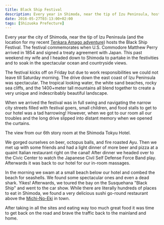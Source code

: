 ```yaml
---
title: Black Ship Festival
description: Every year in Shimoda, near the tip of Izu Peninsula, hosts the Black Ship Festival. It is a festival to celebrate Japan's first contact with the western world...
date: 2016-05-27T03:13:00+02:00
tags: [Shizuoka Prefecture]
---
```

<div class=“text-lg m-2”>
<p class="mb-2">Every year the city of Shimoda, near the tip of Izu Peninsula (and the location for my recent <a href="https://www.fallfishtenkara.com/mount-amagi/" target="_blank" rel="noopener noreferrer">Tenkara Amago adventure</a>) hosts the Black Ship Festival. The festival commemorates when U.S. Commodore Matthew Perry arrived in 1854 and signed a treaty agreement with Japan. This past weekend my wife and I headed down to Shimoda to partake in the festivities and to soak in the spectacular ocean and countryside views.</p>

<p class="mt-2 mb-2">The festival kicks off on Friday but due to work responsibilities we could not leave till Saturday morning. The drive down the east coast of Izu Peninsula was spectacular. The tropical looking water, the white sand beaches, rocky sea cliffs, and the 1400+meter tall mountains all blend together to create a very unique and indescribably beautiful landscape.</p>

<p class="mt-2 mb-2">When we arrived the festival was in full swing and navigating the narrow city streets filled with festival goers, small children, and food stalls to get to our hotel was a tad harrowing! However, when we got to our room all our troubles and the long drive slipped into distant memory when we opened the curtains.</p>

<p class="mt-2 mb-2">The view from our 6th story room at the Shimoda Tokyu Hotel.</p>

<p class="mt-2 mb-2">We gorged ourselves on beer, octopus balls, and fire roasted Ayu. Then we met up with some friends and had a light dinner of more beer and pizza at a quaint Italian restaurant right on the canal! After dinner we headed over to the Civic Center to watch the Japanese Civil Self Defense Force Band play. Afterwards it was back to our hotel for our in-room massages.</p>

<p class="mt-2 mb-2">In the morning we swam at a small beach below our hotel and combed the beach for seashells. We found some spectacular ones and even a dead shark. Yikes! Afterwards, we toured the bay on the Susquehana "Black Ship" and went to the car show. While there are literally hundreds of places to eat in Shimoda, we found a very delicious sushi go-round restaurant above the <a href="https://www.fallfishtenkara.com/michi-no-eki/" target="_blank" rel="noopener noreferrer">Michi-No-Eki</a> in town.</p>

<p class="mt-2 mb-2">After taking in all the sites and eating way too much great food it was time to get back on the road and brave the traffic back to the mainland and home.</p>

<img class="w-8/12 rounded-lg shadow-lg mx-auto" src="" alt="" />
</div>